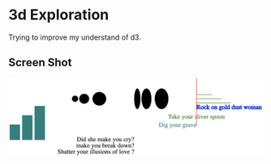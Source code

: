 # 3d Exploration

Trying to improve my understand of d3.

## Screen Shot

!["Basic"](https://github.com/Lizzyfemme/d3_exploration/blob/master/images/basic.png)
